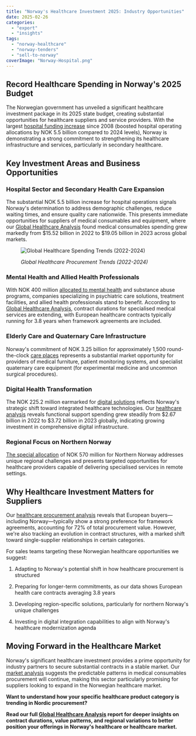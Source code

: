 ```yaml
---
title: "Norway's Healthcare Investment 2025: Industry Opportunities"
date: 2025-02-26
categories: 
  - "export"
  - "insights"
tags: 
  - "norway-healthcare"
  - "norway-tenders"
  - "sell-to-norway"
coverImage: "Norway-Hospital.png"
---
```


## Record Healthcare Spending in Norway's 2025 Budget

The Norwegian government has unveiled a significant healthcare investment package in its 2025 state budget, creating substantial opportunities for healthcare suppliers and service providers. With the largest [hospital funding increase](https://p4h.world/en/news/norwegian-government-boosts-funding-for-hospitals-in-2025-to-reduce-waiting-times/) since 2008 (boosted hospital operating allocations by NOK 5.5 billion compared to 2024 levels), Norway is demonstrating a strong commitment to strengthening its healthcare infrastructure and services, particularly in secondary healthcare.

## Key Investment Areas and Business Opportunities

### Hospital Sector and Secondary Health Care Expansion

The substantial NOK 5.5 billion increase for hospital operations signals Norway's determination to address demographic challenges, reduce waiting times, and ensure quality care nationwide. This presents immediate opportunities for suppliers of medical consumables and equipment, where our [Global Healthcare Analysis](https://www.openopps.com/global-healthcare-analysis-2025/) found medical consumables spending grew markedly from $15.52 billion in 2022 to $19.05 billion in 2023 across global markets.

<figure>

![Global Healthcare Spending Trends (2022-2024)](images/Screenshot-2025-02-26-at-121230.png)

<figcaption>

_Global Healthcare Procurement Trends (2022-2024)_

</figcaption>

</figure>

### Mental Health and Allied Health Professionals

With NOK 400 million [allocated to mental health](https://www.norwayhealthtech.com/news/state-budget-2025-strengthened-health-technology-scheme-health-data-and-collaboration-solutions/) and substance abuse programs, companies specializing in psychiatric care solutions, treatment facilities, and allied health professionals stand to benefit. According to [Global Healthcare Analysis](https://www.openopps.com/global-healthcare-analysis-2025/), contract durations for specialised medical services are extending, with European healthcare contracts typically running for 3.8 years when framework agreements are included.

### Elderly Care and Quaternary Care Infrastructure

Norway's commitment of NOK 3.25 billion for approximately 1,500 round-the-clock [care places](https://www.norwayhealthtech.com/news/state-budget-2025-strengthened-health-technology-scheme-health-data-and-collaboration-solutions/) represents a substantial market opportunity for providers of medical furniture, patient monitoring systems, and specialist quaternary care equipment (for experimental medicine and uncommon surgical procedures).

### Digital Health Transformation

The NOK 225.2 million earmarked for [digital solutions](https://www.norwayhealthtech.com/news/state-budget-2025-strengthened-health-technology-scheme-health-data-and-collaboration-solutions/) reflects Norway's strategic shift toward integrated healthcare technologies. Our [healthcare analysis](https://www.openopps.com/global-healthcare-analysis-2025/) reveals functional support spending grew steadily from $2.67 billion in 2022 to $3.72 billion in 2023 globally, indicating growing investment in comprehensive digital infrastructure.

### Regional Focus on Northern Norway

[The special allocation](https://p4h.world/en/news/norwegian-government-boosts-funding-for-hospitals-in-2025-to-reduce-waiting-times/) of NOK 570 million for Northern Norway addresses unique regional challenges and presents targeted opportunities for healthcare providers capable of delivering specialised services in remote settings.

## Why Healthcare Investment Matters for Suppliers

Our [healthcare procurement analysis](https://www.openopps.com/global-healthcare-analysis-2025/) reveals that European buyers—including Norway—typically show a strong preference for framework agreements, accounting for 72% of total procurement value. However, we're also tracking an evolution in contract structures, with a marked shift toward single-supplier relationships in certain categories.

For sales teams targeting these Norwegian healthcare opportunities we suggest:

1. Adapting to Norway's potential shift in how healthcare procurement is structured

3. Preparing for longer-term commitments, as our data shows European health care contracts averaging 3.8 years

5. Developing region-specific solutions, particularly for northern Norway's unique challenges

7. Investing in digital integration capabilities to align with Norway's healthcare modernization agenda

## Moving Forward in the Healthcare Market

Norway's significant healthcare investment provides a prime opportunity for industry partners to secure substantial contracts in a stable market. Our [market analysis](https://www.openopps.com/global-healthcare-analysis-2025/) suggests the predictable patterns in medical consumables procurement will continue, making this sector particularly promising for suppliers looking to expand in the Norwegian healthcare market.

**Want to understand how your specific healthcare product category is trending in Nordic procurement?**

**Read our full [Global Healthcare Analysis](https://www.openopps.com/global-healthcare-analysis-2025/) report for deeper insights on contract durations, value patterns, and regional variations to better position your offerings in Norway's healthcare or healthcare market.**

